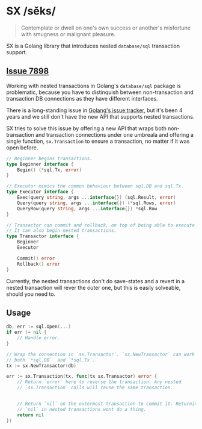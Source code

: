# SX /sĕks/

> Contemplate or dwell on one's own success or another's misfortune with
> smugness or malignant pleasure.

SX is a Golang library that introduces nested `database/sql` transaction
support.

## [Issue 7898](https://github.com/golang/go/issues/7898)

Working with nested transactions in Golang's `database/sql` package is
problematic, because you have to distinquish between non-transaction and
transaction DB connections as they have different interfaces.

There is a long-standing issue in [Golang's issue tracker](https://github.com/golang/go/issues/7898),
but it's been 4 years and we still don't have the new API that supports nested
transactions.

SX tries to solve this issue by offering a new API that wraps both
non-transaction and transaction connections under one umbreala and offering a
single function, `sx.Transaction` to ensure a transaction, no matter if it was
open before.

```go
// Beginner begins transactions.
type Beginner interface {
	Begin() (*sql.Tx, error)
}

// Executor mimics the common behaviour between sql.DB and sql.Tx.
type Executor interface {
	Exec(query string, args ...interface{}) (sql.Result, error)
	Query(query string, args ...interface{}) (*sql.Rows, error)
	QueryRow(query string, args ...interface{}) *sql.Row
}

// Transactor can commit and rollback, on top of being able to execute queries.
// It can also begin nested transactions.
type Transactor interface {
	Beginner
	Executor

	Commit() error
	Rollback() error
}
```

Currently, the nested transactions don't do save-states and a revert in a
nested transaction will rever the outer one, but this is easily solveable,
should you need to.

## Usage

```go
db, err := sql.Open(...)
if err != nil {
	// Handle error.
}

// Wrap the connection in `sx.Transactor`. `sx.NewTransactor` can work with
// both `*sql.DB`  and `*sql.Tx`.
tx := sx.NewTransactor(db)

err := sx.Transaction(tx, func(tx sx.Transactor) error {
	// Return `error` here to reverse the transaction. Any nested
	// `sx.Transaction` calls will reuse the same transaction.


	// Return `nil` on the outermost transaction to commit it. Returning
	// `nil` in nested transactions wont do a thing.
	return nil
})
```
